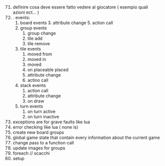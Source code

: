 71. definire cosa deve essere fatto vedere al giocatore ( esempio quali azioni ect... )
74. . events:
    1.  board events
        3. attribute change
        5. action call
    2.  group events
        1. group change 
        2. tile add
        3. tile remove
    3.  tile events
        1.  moved from
        2.  moved in
        3.  moved
        4.  on placeable placed
        5.  attribute change
        6.  actino call
    4.  stack events
        1.  action call
        2.  attribute change
        3.  on draw
    5.  turn events
        1.  on turn active
        2.  on turn inactive
87. exceptions are for grave faults like lua
88. error checking like lua ( none is)
91. create new board groups 
92. global game state that contain every information about the current game
93. change pass to a function call
94. update images for groups 
95. foreach
 // scacchi
1. setup
